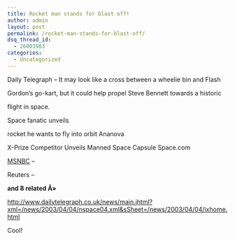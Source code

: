 ```yaml
---
title: Rocket man stands for blast off!
author: admin
layout: post
permalink: /rocket-man-stands-for-blast-off/
dsq_thread_id:
  - 26003983
categories:
  - Uncategorized
---
```

Daily Telegraph&nbsp;&#8211; It may look like a cross between a wheelie bin and Flash

Gordon&#8217;s go-kart, but it could help propel Steve Bennett towards a historic

flight in space.

Space fanatic unveils</p> 

rocket he wants to fly into orbit</a> Ananova

</p> 

X-Prize Competitor Unveils Manned Space Capsule</a> Space.com

[MSNBC][1]&nbsp;&#8211;

</p> 

Reuters</a>&nbsp;&#8211;

</p> 

**and&nbsp;8&nbsp;related&nbsp;Â»**</a>

</p> 

http://www.dailytelegraph.co.uk/news/main.jhtml?xml=/news/2003/04/04/nspace04.xml&sSheet=/news/2003/04/04/ixhome.html</a>

Cool!

 [1]: http://www.msnbc.com/news/895134.asp